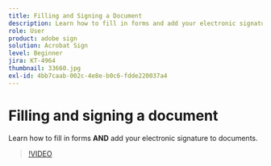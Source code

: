 ```yaml
---
title: Filling and Signing a Document
description: Learn how to fill in forms and add your electronic signature to documents
role: User
product: adobe sign
solution: Acrobat Sign
level: Beginner
jira: KT-4964
thumbnail: 33660.jpg
exl-id: 4bb7caab-002c-4e8e-b0c6-fdde220037a4
---
```

# Filling and signing a document

Learn how to fill in forms **AND** add your electronic signature to documents.

>[!VIDEO](https://video.tv.adobe.com/v/33660?quality=12&learn=on&hidetitle=true)
